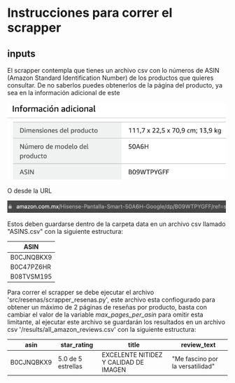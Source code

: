# Instrucciones para correr el scrapper

## inputs

El scrapper contempla que tienes un archivo csv con lo números de ASIN (Amazon Standard Identification Number) de los productos que quieres consultar. De no saberlos puedes obtenerlos de la página del producto, ya sea en la información adicional de este

<img src="https://github.com/jorgeherrerar/ProyectoFinal_MCD-DP1/blob/main/doc/images/asin_info.png" alt="asin_info" width="500"/>

O desde la URL

<img src="https://github.com/jorgeherrerar/ProyectoFinal_MCD-DP1/blob/main/doc/images/asin_url.png" alt="asin_url" width="500"/>

Estos deben guardarse dentro de la carpeta data en un archivo csv llamado "ASINS.csv" con la siguiente estructura:

|ASIN|
|---|
|B0CJNQBKX9|
|B0C47PZ6HR|
|B08TVSM195|

Para correr el scrapper se debe ejecutar el archivo 'src/resenas/scrapper_resenas.py', este archivo esta confiogurado para obtener un máximo de 2 páginas de reseñas por producto, basta con cambiar el valor de la variable *max_pages_per_asin* para omitir esta limitante, al ejecutar este archivo se guardarán los resultados en un archivo csv '/results/all_amazon_reviews.csv' con la siguiente estructura:

|asin|star_rating|title|review_text|
|---|---|---|---|
|B0CJNQBKX9|5.0 de 5 estrellas|EXCELENTE NITIDEZ Y CALIDAD DE IMAGEN|"Me fascino por la versatilidad"|
